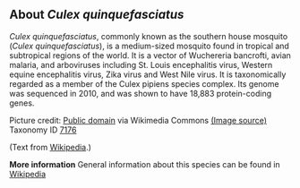 **About *Culex quinquefasciatus***
-------------------------
*Culex quinquefasciatus*, commonly known as the southern house 
mosquito (*Culex quinquefasciatus*), is a medium-sized mosquito found 
in tropical and subtropical regions of the world. It is a vector of 
Wuchereria bancrofti, avian malaria, and arboviruses including St. 
Louis encephalitis virus, Western equine encephalitis virus, Zika 
virus and West Nile virus. It is taxonomically regarded as a member of 
the Culex pipiens species complex. Its genome was sequenced in 2010, 
and was shown to have 18,883 protein-coding genes.


Picture credit: [Public domain](https://commons.wikimedia.org/wiki/Main_Page) via Wikimedia Commons [(Image source)](https://en.wikipedia.org/wiki/File:Culexquinquefasciatus.png)
Taxonomy ID [7176](https://www.uniprot.org/taxonomy/7176)

(Text from [Wikipedia](https://en.wikipedia.org/).)

**More information**
General information about this species can be found in [Wikipedia](https://en.wikipedia.org/wiki/Culex_quinquefasciatus)
